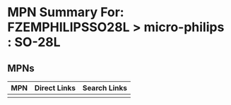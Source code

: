 



# MPN Summary For: FZEMPHILIPSSO28L > micro-philips : SO-28L

## MPNs
  

|MPN|Direct Links|Search Links|
| :--- | :--- | :--- |
||||
